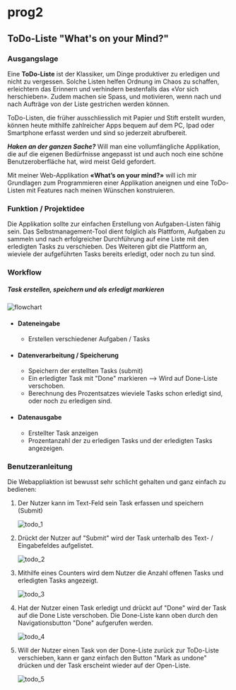 # prog2

## ToDo-Liste "What's on your Mind?"


### Ausgangslage

Eine **ToDo-Liste** ist der Klassiker, um Dinge produktiver zu erledigen und nicht zu vergessen. Solche Listen helfen Ordnung im Chaos zu schaffen, erleichtern das Erinnern und verhindern bestenfalls das «Vor sich herschieben». Zudem machen sie Spass, und motivieren, wenn nach und nach Aufträge von der Liste gestrichen werden können. 

ToDo-Listen, die früher ausschliesslich mit Papier und Stift erstellt wurden, können heute mithilfe zahlreicher Apps bequem auf dem PC, Ipad oder Smartphone erfasst werden und sind so jederzeit abrufbereit. 

**_Haken an der ganzen Sache?_**
Will man eine vollumfängliche Applikation, die auf die eigenen Bedürfnisse angepasst ist und auch noch eine schöne Benutzeroberfläche hat, wird meist Geld gefordert. 

Mit meiner Web-Applikation **«What’s on your mind?»** will ich mir Grundlagen zum Programmieren einer Applikation aneignen und eine ToDo-Listen mit Features nach meinen Wünschen konstruieren. 



### Funktion / Projektidee  

Die Applikation sollte zur einfachen Erstellung von Aufgaben-Listen fähig sein. Das Selbstmanagement-Tool dient folglich als Plattform, Aufgaben zu sammeln und nach erfolgreicher Durchführung auf eine Liste mit den erledigten Tasks zu verschieben. 
Des Weiteren gibt die Plattform an, wieviele der aufgeführten Tasks bereits erledigt, oder noch zu tun sind. 



### Workflow

##### Task erstellen, speichern und als erledigt markieren 
  ![flowchart](https://user-images.githubusercontent.com/55581677/72160268-53be3a80-33be-11ea-9975-a31ec29f4a05.png)


* #### Dateneingabe
  *	Erstellen verschiedener Aufgaben / Tasks 


* #### Datenverarbeitung / Speicherung
  *	Speichern der erstellten Tasks (submit)
  * Ein erledigter Task mit "Done" markieren --> Wird auf Done-Liste verschoben. 
  * Berechnung des Prozentsatzes wieviele Tasks schon erledigt sind, oder noch zu erledigen sind. 
  
  
* #### Datenausgabe 
  *	Erstellter Task anzeigen 
  * Prozentanzahl der zu erledigen Tasks und der erledigten Tasks angezeigen. 

 
 
 ### Benutzeranleitung 
 
 Die Webappliaktion ist bewusst sehr schlicht gehalten und ganz einfach zu bedienen:  
 
 1. Der Nutzer kann im Text-Feld sein Task erfassen und speichern (Submit) 
 
    ![todo_1](https://user-images.githubusercontent.com/55581677/72162226-d5639780-33c1-11ea-9651-ebf4e52a9b3c.jpg)
 
 
 2. Drückt der Nutzer auf "Submit" wird der Task unterhalb des Text- / Eingabefeldes aufgelistet. 
 
    ![todo_2](https://user-images.githubusercontent.com/55581677/72162300-0217af00-33c2-11ea-9ff3-c77c485cb6df.jpg)
 
 
 3. Mithilfe eines Counters wird dem Nutzer die Anzahl offenen Tasks und erledigten Tasks angezeigt.
 
    ![todo_3](https://user-images.githubusercontent.com/55581677/72162363-207daa80-33c2-11ea-8064-f4c03db9cfeb.jpg)
    
 
 4. Hat der Nutzer einen Task erledigt und drückt auf "Done" wird der Task auf die Done Liste verschoben. 
    Die Done-Liste kann oben durch den Navigationsbutton "Done" aufgerufen werden. 
    
    ![todo_4](https://user-images.githubusercontent.com/55581677/72162382-2ecbc680-33c2-11ea-9127-f2ff7959342c.jpg)
    
    
 5. Will der Nutzer einen Task von der Done-Liste zurück zur ToDo-Liste verschieben, kann er ganz einfach den Button "Mark as 
    undone" drücken und der Task erscheint wieder auf der Open-Liste. 
    
    ![todo_5](https://user-images.githubusercontent.com/55581677/72162629-9aae2f00-33c2-11ea-9157-a5803a19236b.jpg)
    
    
    
 
 
